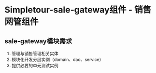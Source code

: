 # Simpletour-sale-gateway组件 - 销售网管组件

## sale-gateway模块需求

1. 管理与销售管理相关实体
2. 模块化开发分层实例（domain、dao、service）
4. 提供必要的单元测试实例